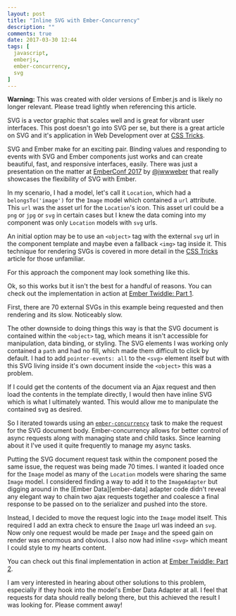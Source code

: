 ```yaml
---
layout: post
title: "Inline SVG with Ember-Concurrency"
description: ""
comments: true
date: 2017-03-30 12:44
tags: [
  javascript,
  emberjs,
  ember-concurrency,
  svg
]
---
```


<div class='warning'>
<strong>Warning:</strong> This was created with older versions of Ember.js and is likely no longer relevant. Please tread lightly when referencing this article.
</div>

SVG is a vector graphic that scales well and is great for vibrant user interfaces. This post doesn't go into SVG per se, but there is a great article on SVG and it's application in Web Development over at [CSS Tricks][css-tricks].

SVG and Ember make for an exciting pair. Binding values and responding to events with SVG and Ember components just works and can create beautiful, fast, and responsive interfaces, easily. There was just a presentation on the matter at [EmberConf 2017][ember-conf] by [@jwwweber][jwwweber] that really showcases the flexibility of SVG with Ember.

In my scenario, I had a model, let's call it `Location`, which had a `belongsTo('image')` for the `Image` model which contained a `url` attribute. This `url` was the asset url for the `Location`'s icon. This asset url could be a `png` or `jpg` or `svg` in certain cases but I knew the data coming into my component was only `Location` models with `svg` urls.

An initial option may be to use an `<object>` tag with the external `svg` url in the component template and maybe even a fallback `<img>` tag inside it. This technique for rendering SVGs is covered in more detail in the [CSS Tricks][css-tricks] article for those unfamiliar.

For this approach the component may look something like this.

<script src="https://gist.github.com/hbrysiewicz/0dfa3403ead4ab1acc0a9d4cb97a6191.js"></script>

<script src="https://gist.github.com/hbrysiewicz/fbba804bde88f1be32efdace7c9a86d9.js"></script>

Ok, so this works but it isn't the best for a handful of reasons. You can check out the implementation in action at [Ember Twiddle: Part 1][ember-twiddle-1].

First, there are 70 external SVGs in this example being requested and then rendering and its slow. Noticeably slow.

The other downside to doing things this way is that the SVG document is contained within the `<object>` tag, which means it isn't accessible for manipulation, data binding, or styling. The SVG elements I was working only contained a `path` and had no fill, which made them difficult to click by default. I had to add `pointer-events: all` to the `<svg>` element itself but with this SVG living inside it's own document inside the `<object>` this was a problem.

If I could get the contents of the document via an Ajax request and then load the contents in the template directly, I would then have inline SVG which is what I ultimately wanted. This would allow me to manipulate the contained svg as desired.

So I iterated towards using an [`ember-concurrency`][e-c] task to make the request for the SVG document body. Ember-concurrency allows for better control of async requests along with managing state and child tasks. Since learning about it I've used it quite frequently to manage my async tasks.

Putting the SVG document request task within the component posed the same issue, the request was being made 70 times. I wanted it loaded once for the `Image` model as many of the `Location` models were sharing the same `Image` model. I considered finding a way to add it to the `ImageAdapter` but digging around in the [Ember Data][ember-data] adapter code didn't reveal any elegant way to chain two ajax requests together and coalesce a final response to be passed on to the serializer and pushed into the store.

Instead, I decided to move the request logic into the `Image` model itself. This required I add an extra check to ensure the `Image` url was indeed an `svg`. Now only one request would be made per `Image` and the speed gain on render was enormous and obvious. I also now had inline `<svg>` which meant I could style to my hearts content.

<script src="https://gist.github.com/hbrysiewicz/423018386f8c448e2d00232bd3e3e635.js"></script>

You can check out this final implementation in action at [Ember Twiddle: Part 2][ember-twiddle-2].

<div class='update'>
I am very interested in hearing about other solutions to this problem, especially if they hook into the model's Ember Data Adapter at all. I feel that requests for data should really belong there, but this achieved the result I was looking for. Please comment away!
</div>


[css-tricks]: https://css-tricks.com/using-svg/
[e-c]: http://ember-concurrency.com
[ember-conf]: http://emberconf.com/schedule.html#svg-animation-and-interaction-in-ember
[ember-twiddle-1]:https://ember-twiddle.com/d4e4aad8932df3c2bee9ea49ca173875?fileTreeShown=false&numColumns=2&openFiles=controllers.application.js%2Ctemplates.components.clickable-svg.hbs
[ember-twiddle-2]: https://ember-twiddle.com/ad6664ec5635f9fbf59a7045ed064590?fileTreeShown=false&numColumns=2&openFiles=models.image.js%2Ctemplates.components.clickable-svg.hbs
[jwwweber]: http://twitter.com/jwwweber


